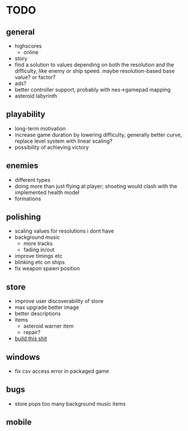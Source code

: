 # TODO
## general
* highscores
    * online
* story
* find a solution to values depending on both the resolution and the difficulty, like enemy or ship speed. maybe resolution-based base value? or factor?
* ads?
* better controller support, probably with nes->gamepad mapping
* asteroid labyrinth

## playability
* long-term motivation
* increase game duration by lowering difficulty, generally better curve, replace level system with linear scaling?
* possibility of achieving victory

## enemies
* different types
* doing more than just flying at player; shooting would clash with the implemented health model
* formations

## polishing
* scaling values for resolutions i dont have
* background music
    * more tracks
    * fading in/out
* improve timings etc
* blinking etc on ships
* fix weapon spawn position

## store
* improve user discoverability of store
* max upgrade better image
* better descriptions
* items
    * asteroid warner item
    * repair?
* [build this shit](https://www.google.de/imgres?imgurl=https%3A%2F%2Fi.stack.imgur.com%2FeUSYe.png&imgrefurl=http%3A%2F%2Fgaming.stackexchange.com%2Fquestions%2F269628%2Fin-sky-force-reloaded-what-are-the-maximum-upgrade-levels-of-your-ship-hardwar&docid=3j_fk_N0L53cRM&tbnid=acTdOXoMZbaqRM%3A&vet=10ahUKEwiouo2R-5LTAhVCWxQKHaKUDm4QMwgbKAEwAQ..i&w=1080&h=1920&bih=1781&biw=1080&q=maximum%20upgrade&ved=0ahUKEwiouo2R-5LTAhVCWxQKHaKUDm4QMwgbKAEwAQ&iact=mrc&uact=8)

## windows
* fix csv access error in packaged game

## bugs
* store pops too many background music items

## mobile
